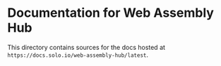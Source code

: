 # Documentation for Web Assembly Hub

This directory contains sources for the docs hosted at `https://docs.solo.io/web-assembly-hub/latest`. 